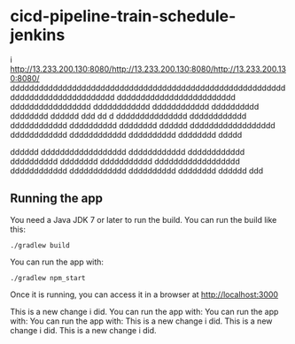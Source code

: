 # cicd-pipeline-train-schedule-jenkins


i
http://13.233.200.130:8080/http://13.233.200.130:8080/http://13.233.200.130:8080/
 dddddddddddddddddddddddddddddddddddddddddddddddddddddddddddddddddddddddddddddddd
 ddddddddddddddddddddddddd
 ddddddddddddddddd
 dddddddddddd
 dddddddddddd
 dddddddddd
 dddddddd
 dddddd
 ddd
 dd
 d
ddddddddddddddd
 dddddddddddd
 dddddddddddd
 dddddddddd
 dddddddd
 dddddd
 dddddddddddddddddd
 dddddddddddd
 dddddddddddd
 dddddddddd
 dddddddd
 ddddd
 
 
 dddddd
 dddddddddddddddddd
 dddddddddddd
 dddddddddddd
 dddddddddd
 dddddddd
 ddddddddddd
 dddddddddddddddddd
 dddddddddddd
 dddddddddddd
 dddddddddd
 dddddddd
 dddddd
 ddd

## Running the app

You need a Java JDK 7 or later to run the build. You can run the build like this:

    ./gradlew build

You can run the app with:

    ./gradlew npm_start

Once it is running, you can access it in a browser at [http://localhost:3000](http://localhost:3000)

This is a new change i did.
You can run the app with:
You can run the app with:
You can run the app with:
This is a new change i did.
This is a new change i did.
This is a new change i did.
